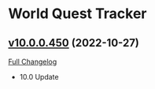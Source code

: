 # World Quest Tracker

## [v10.0.0.450](https://github.com/Tercioo/World-Quest-Tracker/tree/v10.0.0.450) (2022-10-27)
[Full Changelog](https://github.com/Tercioo/World-Quest-Tracker/compare/v9.2.7.448...v10.0.0.450) 

- 10.0 Update  
